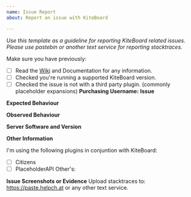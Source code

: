 ```yaml
---
name: Issue Report
about: Report an issue with KiteBoard

---
```

<!-- Please don't touch this -->
[Wiki]: https://github.com/Niall7459/KiteBoard-Documentation/wiki
[download]: https://www.spigotmc.org/resources/13694/
[feature request]: https://github.com/Niall7459/KiteBoard-Documentation/issues/new?template=feature_request.md

_Use this template as a guideline for reporting KiteBoard related issues. Please use pastebin or another text service for reporting stacktraces._

Make sure you have previously:
- [ ] Read the [Wiki] and Documentation for any information.
- [ ] Checked you're running a supported KiteBoard version.
- [ ] Checked the issue is not with a third party plugin. (commonly placeholder expansions)
**Purchasing Username:** <!-- USERNAME HERE -->
**Issue**
<!-- DESCRIBE ISSUE BELOW THIS LINE -->

**Expected Behaviour**
<!-- DESCRIBE EXPECTED BELOW THIS LINE -->

**Observed Behaviour**
<!-- DESCRIBE OBSERVED BEHAVIOUR BELOW THIS LINE -->

**Server Software and Version**
<!-- MC SOFTWARE VERSION BELOW THIS LINE -->

**Other Information**
<!-- ADD ANY OTHER INFO HERE -->


I'm using the following plugins in conjuntion with KiteBoard:
- [ ] Citizens
- [ ] PlaceholderAPI
Other's:

**Issue Screenshots or Evidence**
Upload stacktraces to: https://paste.helpch.at or any other text service.
